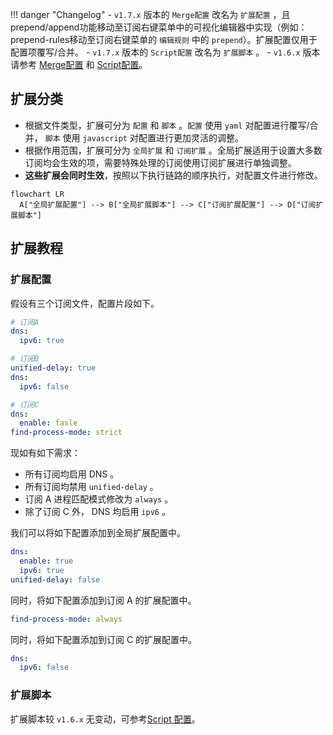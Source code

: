 <!-- prettier-ignore -->
!!! danger "Changelog"
    - `v1.7.x` 版本的 `Merge配置` 改名为 `扩展配置` ，且prepend/append功能移动至订阅右键菜单中的可视化编辑器中实现（例如：prepend-rules移动至订阅右键菜单的 `编辑规则` 中的 `prepend`）。扩展配置仅用于配置项覆写/合并。
    - `v1.7.x` 版本的 `Script配置` 改名为 `扩展脚本` 。
    - `v1.6.x` 版本请参考 [Merge配置](./merge.md) 和 [Script配置](./script.md)。

## 扩展分类

- 根据文件类型，扩展可分为 `配置` 和 `脚本` 。`配置` 使用 `yaml` 对配置进行覆写/合并， `脚本` 使用 `javascript` 对配置进行更加灵活的调整。
- 根据作用范围，扩展可分为 `全局扩展` 和 `订阅扩展` 。全局扩展适用于设置大多数订阅均会生效的项，需要特殊处理的订阅使用订阅扩展进行单独调整。
- **这些扩展会同时生效**，按照以下执行链路的顺序执行，对配置文件进行修改。

```mermaid
flowchart LR
  A["全局扩展配置"] --> B["全局扩展脚本"] --> C["订阅扩展配置"] --> D["订阅扩展脚本"]

```

## 扩展教程

### 扩展配置

假设有三个订阅文件，配置片段如下。

```yaml
# 订阅A
dns:
  ipv6: true

# 订阅B
unified-delay: true
dns:
  ipv6: false

# 订阅C
dns:
  enable: fasle
find-process-mode: strict

```

现如有如下需求：

- 所有订阅均启用 DNS 。
- 所有订阅均禁用 `unified-delay` 。
- 订阅 A 进程匹配模式修改为 `always` 。
- 除了订阅 C 外， DNS 均启用 `ipv6` 。

我们可以将如下配置添加到全局扩展配置中。

```yaml
dns:
  enable: true
  ipv6: true
unified-delay: false
```

同时，将如下配置添加到订阅 A 的扩展配置中。

```yaml
find-process-mode: always
```

同时，将如下配置添加到订阅 C 的扩展配置中。

```yaml
dns:
  ipv6: false
```

### 扩展脚本

扩展脚本较 `v1.6.x` 无变动，可参考[Script 配置](./script.md)。
